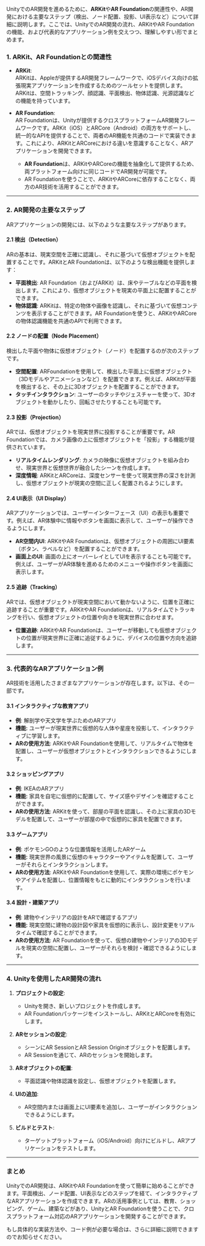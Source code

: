UnityでのAR開発を進めるために、**ARKit**や**AR Foundation**の関連性や、AR開発における主要なステップ（検出、ノード配置、投影、UI表示など）について詳細に説明します。ここでは、UnityでのAR開発の流れ、ARKitやAR Foundationの機能、および代表的なアプリケーション例を交えつつ、理解しやすい形でまとめます。

### 1. **ARKit、AR Foundationとの関連性**
- **ARKit**:  
  ARKitは、Appleが提供するAR開発フレームワークで、iOSデバイス向けの拡張現実アプリケーションを作成するためのツールセットを提供します。ARKitは、空間トラッキング、顔認識、平面検出、物体認識、光源認識などの機能を持っています。

- **AR Foundation**:  
  AR Foundationは、Unityが提供するクロスプラットフォームAR開発フレームワークです。ARKit（iOS）とARCore（Android）の両方をサポートし、統一的なAPIを提供することで、両者のAR機能を共通のコードで実装できます。これにより、ARKitとARCoreにおける違いを意識することなく、ARアプリケーションを開発できます。

  - **AR Foundation**は、ARKitやARCoreの機能を抽象化して提供するため、両プラットフォーム向けに同じコードでAR開発が可能です。
  - AR Foundationを使うことで、ARKitやARCoreに依存することなく、両方のAR技術を活用することができます。

---

### 2. **AR開発の主要なステップ**
ARアプリケーションの開発には、以下のような主要なステップがあります。

#### **2.1 検出（Detection）**
ARの基本は、現実空間を正確に認識し、それに基づいて仮想オブジェクトを配置することです。ARKitとAR Foundationは、以下のような検出機能を提供します：

- **平面検出**: AR Foundation（およびARKit）は、床やテーブルなどの平面を検出します。これにより、仮想オブジェクトを現実の平面上に配置することができます。
- **物体認識**: ARKitは、特定の物体や画像を認識し、それに基づいて仮想コンテンツを表示することができます。AR Foundationを使うと、ARKitやARCoreの物体認識機能を共通のAPIで利用できます。

#### **2.2 ノードの配置（Node Placement）**
検出した平面や物体に仮想オブジェクト（ノード）を配置するのが次のステップです。

- **空間配置**: ARFoundationを使用して、検出した平面上に仮想オブジェクト（3Dモデルやアニメーションなど）を配置できます。例えば、ARKitが平面を検出すると、その上に3Dオブジェクトを配置することができます。
- **タッチインタラクション**: ユーザーのタッチやジェスチャーを使って、3Dオブジェクトを動かしたり、回転させたりすることも可能です。

#### **2.3 投影（Projection）**
ARでは、仮想オブジェクトを現実世界に投影することが重要です。AR Foundationでは、カメラ画像の上に仮想オブジェクトを「投影」する機能が提供されています。

- **リアルタイムレンダリング**: カメラの映像に仮想オブジェクトを組み合わせ、現実世界と仮想世界が融合したシーンを作成します。
- **深度情報**: ARKitとARCoreは、深度センサーを使って現実世界の深さを計測し、仮想オブジェクトが現実の空間に正しく配置されるようにします。

#### **2.4 UI表示（UI Display）**
ARアプリケーションでは、ユーザーインターフェース（UI）の表示も重要です。例えば、AR体験中に情報やボタンを画面に表示して、ユーザーが操作できるようにします。

- **AR空間内UI**: ARKitやAR Foundationは、仮想オブジェクトの周囲にUI要素（ボタン、ラベルなど）を配置することができます。
- **画面上のUI**: 画面の上にオーバーレイとしてUIを表示することも可能です。例えば、ユーザーがAR体験を進めるためのメニューや操作ボタンを画面に表示します。

#### **2.5 追跡（Tracking）**
ARでは、仮想オブジェクトが現実空間において動かないように、位置を正確に追跡することが重要です。ARKitやAR Foundationは、リアルタイムでトラッキングを行い、仮想オブジェクトの位置や向きを現実世界に合わせます。

- **位置追跡**: ARKitやAR Foundationは、ユーザーが移動しても仮想オブジェクトの位置が現実世界に正確に追従するように、デバイスの位置や方向を追跡します。

---

### 3. **代表的なARアプリケーション例**
AR技術を活用したさまざまなアプリケーションが存在します。以下は、その一部です。

#### **3.1 インタラクティブな教育アプリ**
- **例**: 解剖学や天文学を学ぶためのARアプリ
- **機能**: ユーザーが現実世界に仮想的な人体や星座を投影して、インタラクティブに学習します。
- **ARの使用方法**: ARKitやAR Foundationを使用して、リアルタイムで物体を配置し、ユーザーが仮想オブジェクトとインタラクションできるようにします。

#### **3.2 ショッピングアプリ**
- **例**: IKEAのARアプリ
- **機能**: 家具を自宅に仮想的に配置して、サイズ感やデザインを確認することができます。
- **ARの使用方法**: ARKitを使って、部屋の平面を認識し、その上に家具の3Dモデルを配置して、ユーザーが部屋の中で仮想的に家具を配置できます。

#### **3.3 ゲームアプリ**
- **例**: ポケモンGOのような位置情報を活用したARゲーム
- **機能**: 現実世界の風景に仮想のキャラクターやアイテムを配置して、ユーザーがそれらとインタラクションします。
- **ARの使用方法**: ARKitやAR Foundationを使用して、実際の環境にポケモンやアイテムを配置し、位置情報をもとに動的にインタラクションを行います。

#### **3.4 設計・建築アプリ**
- **例**: 建物やインテリアの設計をARで確認するアプリ
- **機能**: 現実空間に建物の設計図や家具を仮想的に表示し、設計変更をリアルタイムで確認することができます。
- **ARの使用方法**: AR Foundationを使って、仮想の建物やインテリアの3Dモデルを現実の空間に配置し、ユーザーがそれらを検討・確認できるようにします。

---

### 4. **Unityを使用したAR開発の流れ**
1. **プロジェクトの設定**:
   - Unityを開き、新しいプロジェクトを作成します。
   - AR Foundationパッケージをインストールし、ARKitとARCoreを有効にします。

2. **ARセッションの設定**:
   - シーンにAR SessionとAR Session Originオブジェクトを配置します。
   - AR Sessionを通じて、ARのセッションを開始します。

3. **ARオブジェクトの配置**:
   - 平面認識や物体認識を設定し、仮想オブジェクトを配置します。

4. **UIの追加**:
   - AR空間内または画面上にUI要素を追加し、ユーザーがインタラクションできるようにします。

5. **ビルドとテスト**:
   - ターゲットプラットフォーム（iOS/Android）向けにビルドし、ARアプリケーションをテストします。

---



### まとめ
UnityでのAR開発は、ARKitやAR Foundationを使って簡単に始めることができます。平面検出、ノード配置、UI表示などのステップを経て、インタラクティブなARアプリケーションを作成できます。ARの活用事例としては、教育、ショッピング、ゲーム、建築などがあり、UnityとAR Foundationを使うことで、クロスプラットフォーム対応のARアプリケーションを開発することができます。

もし具体的な実装方法や、コード例が必要な場合は、さらに詳細に説明できますのでお知らせください。